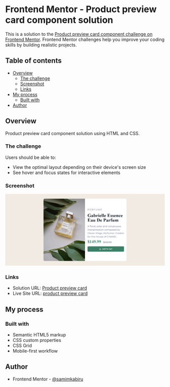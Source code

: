 # Frontend Mentor - Product preview card component solution

This is a solution to the [Product preview card component challenge on Frontend Mentor](https://www.frontendmentor.io/challenges/product-preview-card-component-GO7UmttRfa). Frontend Mentor challenges help you improve your coding skills by building realistic projects.

## Table of contents

- [Overview](#overview)
  - [The challenge](#the-challenge)
  - [Screenshot](#screenshot)
  - [Links](#links)
- [My process](#my-process)
  - [Built with](#built-with)
- [Author](#author)

## Overview

Product preview card component solution using HTML and CSS.

### The challenge

Users should be able to:

- View the optimal layout depending on their device's screen size
- See hover and focus states for interactive elements

### Screenshot

![](images/screenshot.png)

### Links

- Solution URL: [Product preview card](https://github.com/samimkabiru/Product-Preview-Card.git)
- Live Site URL: [product preview card](previewproduct.vercel.app)

## My process

### Built with

- Semantic HTML5 markup
- CSS custom properties
- CSS Grid
- Mobile-first workflow

## Author

- Frontend Mentor - [@samimkabiru](https://www.frontendmentor.io/profile/samimkabiru)
